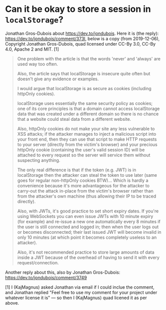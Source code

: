 Can it be okay to store a session in `localStorage`?
====================================================

Jonathan Gros-Dubois about  https://dev.to/jondubois.
Here it is (the reply): https://dev.to/jondubois/comment/373l,
below is a copy (from 2019-12-06),
Copyright Jonathan Gros-Dubois, quad licensed under CC-By 3.0, CC-By 4.0, Apache 2 and MIT. [1]

<blockquote>
One problem with the article is that the words 'never' and 'always' are used way too often.

Also, the article says that localStorage is insecure quite often but doesn't give any evidence or examples.

I would argue that localStorage is as secure as cookies (including httpOnly cookies).

localStorage uses essentially the same security policy as cookies; one of its core principles is that a domain cannot access localStorage data that was created under a different domain so there is no chance that a website could steal data from a different website.

Also, httpOnly cookies do not make your site any less vulnerable to XSS attacks; if the attacker manages to inject a malicious script into your front end, then they can use that script to make HTTP requests to your server (directly from the victim's browser) and your precious httpOnly cookie (containing the user's valid session ID) will be attached to every request so the server will service them without suspecting anything.

The only real difference is that if the token (e.g. JWT) is in localStorage then the attacker can steal the token to use later (same goes for regular non-httpOnly cookies BTW)... Which is hardly a convenience because it's more advantageous for the attacker to carry-out the attack in-place from the victim's browser rather than from the attacker's own machine (thus allowing their IP to be traced directly).

Also, with JWTs, it's good practice to set short expiry dates. If you're using WebSockets you can even issue JWTs with 10 minute expiry (for example) and re-issue a new one automatically every 8 minutes if the user is still connected and logged in; then when the user logs out or becomes disconnected; their last issued JWT will become invalid in only 10 minutes (at which point it becomes completely useless to an attacker).

Also, it's not recommended practice to store large amounts of data inside a JWT because of the overhead of having to send it with every request/connection.
</blockquote>


Another reply about this, also by Jonathan Gros-Dubois:
https://dev.to/jondubois/comment/3749


[1] I (KajMagnus) asked Jonathan via email if I could inclue the comment, and
Jonathan replied "Feel free to use my comment for your project under whatever license it is"
— so then I (KajMagnus) quad licened it as per above.